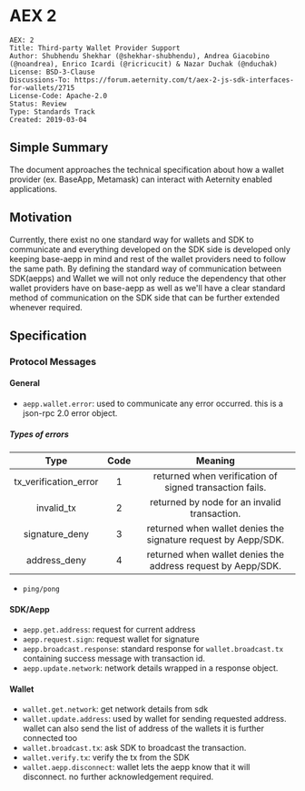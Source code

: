 # AEX 2

```
AEX: 2
Title: Third-party Wallet Provider Support
Author: Shubhendu Shekhar (@shekhar-shubhendu), Andrea Giacobino (@noandrea), Enrico Icardi (@ricricucit) & Nazar Duchak (@nduchak)
License: BSD-3-Clause
Discussions-To: https://forum.aeternity.com/t/aex-2-js-sdk-interfaces-for-wallets/2715
License-Code: Apache-2.0
Status: Review
Type: Standards Track
Created: 2019-03-04
```

## Simple Summary

The document approaches the technical specification about how a wallet provider (ex. BaseApp, Metamask) can interact with Aeternity enabled applications.

## Motivation

Currently, there exist no one standard way for wallets and SDK to communicate and everything developed on the SDK side is developed only keeping base-aepp in mind and rest of the wallet providers need to follow the same path.
By defining the standard way of communication between SDK(aepps) and Wallet we will not only reduce the dependency that other wallet providers have on base-aepp as well as we'll have a clear standard method of communication on the SDK side that can be further extended whenever required.

## Specification

### Protocol Messages

#### General

- `aepp.wallet.error`: used to communicate any error occurred. this is a json-rpc 2.0 error object.

##### Types of errors

**Type**|**Code**|**Meaning**
:-----:|:-----:|:-----:
tx_verification_error|1|returned when verification of signed transaction fails.
invalid_tx|2|returned by node for an invalid transaction.
signature_deny|3|returned when wallet denies the signature request by Aepp/SDK.
address_deny|4|returned when wallet denies the address request by Aepp/SDK.

- `ping/pong`

#### SDK/Aepp

- `aepp.get.address`: request for current address
- `aepp.request.sign`: request wallet for signature
- `aepp.broadcast.response`: standard response for `wallet.broadcast.tx` containing success message with transaction id.
- `aepp.update.network`: network details wrapped in a response object.

#### Wallet

- `wallet.get.network`: get network details from sdk
- `wallet.update.address`: used by wallet for sending requested address. wallet can also send the list of address of the wallets it is further connected too
- `wallet.broadcast.tx`: ask SDK to broadcast the transaction.
- `wallet.verify.tx`: verify the tx from the SDK
- `wallet.aepp.disconnect`: wallet lets the aepp know that it will disconnect. no further acknowledgement required.
